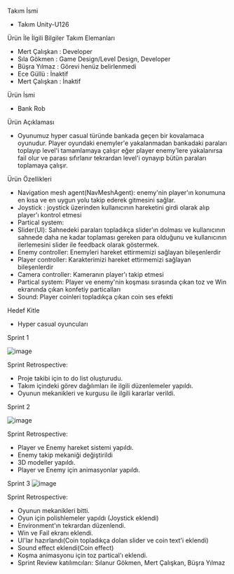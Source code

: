 
Takım İsmi
* Takım Unity-U126

Ürün İle İlgili Bilgiler
Takım Elemanları
* Mert Çalışkan : Developer
* Sıla Gökmen : Game Design/Level Design, Developer
* Büşra Yılmaz : Görevi henüz belirlenmedi
* Ece Güllü : İnaktif
* Mert Çalışkan : İnaktif

Ürün İsmi
* Bank Rob


Ürün Açıklaması
* Oyunumuz hyper casual türünde bankada geçen bir kovalamaca oyunudur. Player oyundaki enemyler'e yakalanmadan bankadaki paraları toplayıp level'i tamamlamaya çalışır eğer player enemy'lere yakalanırsa fail olur ve parası sıfırlanır tekrardan level'i oynayıp bütün paraları toplamaya çalışır.


Ürün Özellikleri
* Navigation mesh agent(NavMeshAgent): enemy'nin player'ın konumuna en kısa ve en uygun yolu takip ederek gitmesini sağlar.
* Joystick : joystick üzerinden kullanıcının hareketini girdi olarak alıp player'ı kontrol etmesi 
* Partical system:
* Slider(UI): Sahnedeki paraları topladıkça slider'ın dolması ve kullanıcının sahnede daha ne kadar toplaması gereken para olduğunu ve kullanıcının ilerlemesini slider ile feedback olarak göstermek. 
* Enemy controller: Enemyleri hareket ettirmemizi sağlayan bileşenlerdir
* Player controller: Karakterimizi hareket ettirmemizi sağlayan bileşenlerdir
* Camera controller: Kameranın player'ı takip etmesi 
* Partical system: Player ve enemy'nin koşması sırasında çıkan toz ve Win ekranında çıkan konfetiy particalları
* Sound: Player coinleri topladıkça çıkan coin ses efekti

Hedef Kitle
* Hyper casual oyuncuları

  

Sprint 1

![image](https://github.com/U-126/Takim_Gorevleri/assets/136385361/44fb6ad4-941b-4c3c-9449-1dd70a195b31)


Sprint Retrospective:
* Proje takibi için to do list oluşturudu.
* Takım içindeki görev dağılımları ile ilgili düzenlemeler yapıldı.
* Oyunun mekanikleri ve kurgusu ile ilgili kararlar verildi.



Sprint 2

![image](https://github.com/U-126/Takim_Gorevleri/assets/136385361/0f92be2f-0b0b-4725-b7db-43b4eb1f0883)


Sprint Retrospective:
* Player ve Enemy hareket sistemi yapıldı.
* Enemy takip mekaniği değiştirildi
* 3D modeller yapıldı.
* Player ve Enemy için animasyonlar yapıldı.



Sprint 3
![image](https://github.com/U-126/Takim_Gorevleri/assets/136385361/9a5e8d8c-69d5-46fb-bcaf-6efdaf3d958f)

Sprint Retrospective: 
* Oyunun mekanikleri bitti.
* Oyun için polishlemeler yapıldı (Joystick eklendi)
* Environment'ın tekrardan düzenlendi.
* Win ve Fail ekranı eklendi.
* UI'lar hazırlandı(Coin topladıkça dolan slider ve coin text'i eklendi)
* Sound effect eklendi(Coin effect)
* Koşma animasyonu için toz partical'ı eklendi.
* Sprint Review katılımcıları: Sılanur Gökmen, Mert Çalışkan, Büşra Yılmaz



  
